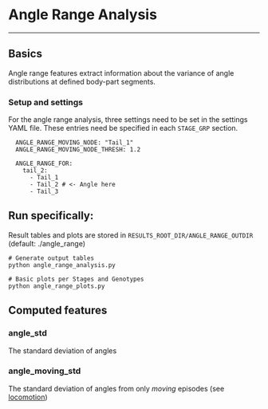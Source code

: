 
# Angle Range Analysis
---
## Basics
Angle range features extract information about the variance of angle distributions at defined body-part segments.

### Setup and settings
For the angle range analysis, three settings need to be set in the settings YAML file. These entries need be specified in each `STAGE_GRP` section.

```
  ANGLE_RANGE_MOVING_NODE: "Tail_1"
  ANGLE_RANGE_MOVING_NODE_THRESH: 1.2
  
  ANGLE_RANGE_FOR:
    tail_2:
      - Tail_1
      - Tail_2 # <- Angle here
      - Tail_3

```

## Run specifically:
Result tables and plots are stored in `RESULTS_ROOT_DIR/ANGLE_RANGE_OUTDIR` (default: ./angle_range)

```
# Generate output tables
python angle_range_analysis.py

# Basic plots per Stages and Genotypes
python angle_range_plots.py
```

## Computed features

### angle_std
                
The standard deviation of angles

### angle_moving_std
The standard deviation of angles from only *moving* episodes (see [locomotion](./locomotion.md))